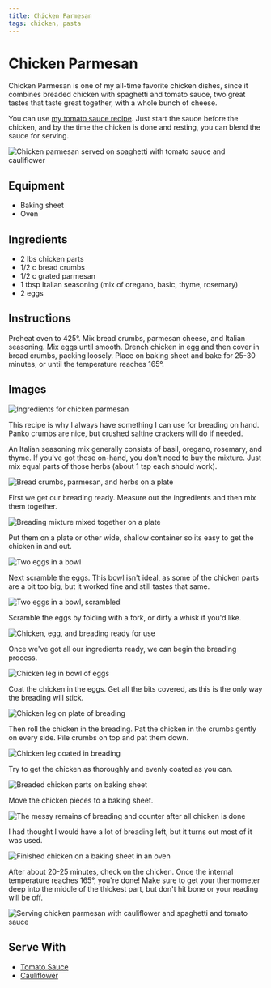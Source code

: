 ```yaml
---
title: Chicken Parmesan
tags: chicken, pasta
---
```


# Chicken Parmesan

Chicken Parmesan is one of my all-time favorite chicken dishes, since it
combines breaded chicken with spaghetti and tomato sauce, two great
tastes that taste great together, with a whole bunch of cheese.

You can use [my tomato sauce recipe](/recipe/tomato-sauce). Just start
the sauce before the chicken, and by the time the chicken is done and
resting, you can blend the sauce for serving.

![Chicken parmesan served on spaghetti with tomato sauce and cauliflower](title.jpg)

## Equipment

* Baking sheet
* Oven

## Ingredients

* 2 lbs chicken parts
* 1/2 c bread crumbs
* 1/2 c grated parmesan
* 1 tbsp Italian seasoning (mix of oregano, basic, thyme, rosemary)
* 2 eggs

## Instructions

Preheat oven to 425°. Mix bread crumbs, parmesan cheese, and Italian
seasoning. Mix eggs until smooth. Drench chicken in egg and then cover
in bread crumbs, packing loosely. Place on baking sheet and bake for
25-30 minutes, or until the temperature reaches 165°.

## Images

![Ingredients for chicken parmesan](01-ingredients.jpg)

This recipe is why I always have something I can use for breading on
hand. Panko crumbs are nice, but crushed saltine crackers will do if
needed.

An Italian seasoning mix generally consists of basil, oregano, rosemary,
and thyme. If you've got those on-hand, you don't need to buy the
mixture. Just mix equal parts of those herbs (about 1 tsp each should
work).

![Bread crumbs, parmesan, and herbs on a plate](02-breading-parts.jpg)

First we get our breading ready. Measure out the ingredients and then
mix them together.

![Breading mixture mixed together on a plate](03-breading-mixed.jpg)

Put them on a plate or other wide, shallow container so its easy to get
the chicken in and out.

![Two eggs in a bowl](04-eggs.jpg)

Next scramble the eggs. This bowl isn't ideal, as some of the chicken
parts are a bit too big, but it worked fine and still tastes that same.

![Two eggs in a bowl, scrambled](05-eggs-scrambled.jpg)

Scramble the eggs by folding with a fork, or dirty a whisk if you'd
like.

![Chicken, egg, and breading ready for use](06-stations-ready.jpg)

Once we've got all our ingredients ready, we can begin the breading
process.

![Chicken leg in bowl of eggs](07-dip-in-egg.jpg)

Coat the chicken in the eggs. Get all the bits covered, as this is the
only way the breading will stick.

![Chicken leg on plate of breading](08-roll-in-crumbs.jpg)

Then roll the chicken in the breading. Pat the chicken in the crumbs
gently on every side. Pile crumbs on top and pat them down.

![Chicken leg coated in breading](09-even-coating.jpg)

Try to get the chicken as thoroughly and evenly coated as you can.

![Breaded chicken parts on baking sheet](10-ready-for-oven.jpg)

Move the chicken pieces to a baking sheet.

![The messy remains of breading and counter after all chicken is done](11-messy.jpg)

I had thought I would have a lot of breading left, but it turns out most
of it was used.

![Finished chicken on a baking sheet in an oven](12-done.jpg)

After about 20-25 minutes, check on the chicken. Once the internal
temperature reaches 165°, you're done! Make sure to get your thermometer
deep into the middle of the thickest part, but don't hit bone or your
reading will be off.

![Serving chicken parmesan with cauliflower and spaghetti and tomato
sauce](13-glamour.jpg)

## Serve With

* [Tomato Sauce](/recipe/tomato-sauce)
* [Cauliflower](/pantry/cauliflower)
